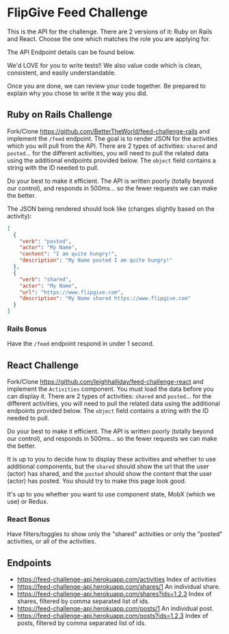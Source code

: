 # FlipGive Feed Challenge

This is the API for the challenge. There are 2 versions of it: Ruby on Rails and React. Choose the one which matches the role you are applying for.

The API Endpoint details can be found below.

We'd LOVE for you to write tests!! We also value code which is clean, consistent, and easily understandable.

Once you are done, we can review your code together. Be prepared to explain why you chose to write it the way you did.

## Ruby on Rails Challenge

Fork/Clone https://github.com/BetterTheWorld/feed-challenge-rails and implement the `/feed` endpoint. The goal is to render JSON for the activities which you will pull from the API. There are 2 types of activities: `shared` and `posted`... for the different activities, you will need to pull the related data using the additional endpoints provided below. The `object` field contains a string with the ID needed to pull.

Do your best to make it efficient. The API is written poorly (totally beyond our control), and responds in 500ms... so the fewer requests we can make the better.

The JSON being rendered should look like (changes slightly based on the activity):

```json
[
  {
    "verb": "posted",
    "actor": "My Name",
    "content": "I am quite hungry!",
    "description": "My Name posted I am quite hungry!"
  },
  {
    "verb": "shared",
    "actor": "My Name",
    "url": "https://www.flipgive.com",
    "description": "My Name shared https://www.flipgive.com"
  }
]
```

### Rails Bonus

Have the `/feed` endpoint respond in under 1 second.

## React Challenge

Fork/Clone https://github.com/leighhalliday/feed-challenge-react and implement the `Activities` component. You must load the data before you can display it. There are 2 types of activities: `shared` and `posted`... for the different activities, you will need to pull the related data using the additional endpoints provided below. The `object` field contains a string with the ID needed to pull.

Do your best to make it efficient. The API is written poorly (totally beyond our control), and responds in 500ms... so the fewer requests we can make the better.

It is up to you to decide how to display these activities and whether to use additional components, but the `shared` should show the url that the user (actor) has shared, and the `posted` should show the content that the user (actor) has posted. You should try to make this page look good.

It's up to you whether you want to use component state, MobX (which we use) or Redux.

### React Bonus

Have filters/toggles to show only the "shared" activities or only the "posted" activities, or all of the activities.

## Endpoints

* https://feed-challenge-api.herokuapp.com/activities Index of activities
* https://feed-challenge-api.herokuapp.com/shares/1 An individual share.
* https://feed-challenge-api.herokuapp.com/shares?ids=1,2,3 Index of shares, filtered by comma separated list of ids.
* https://feed-challenge-api.herokuapp.com/posts/1 An individual post.
* https://feed-challenge-api.herokuapp.com/posts?ids=1,2,3 Index of posts, filtered by comma separated list of ids.
